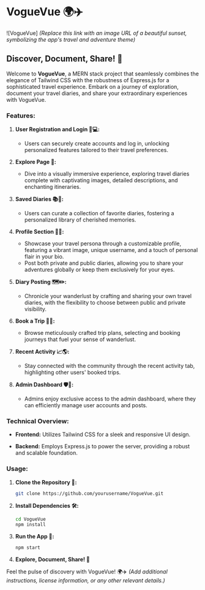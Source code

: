 # VogueVue 🌍✈️

![VogueVue] *(Replace this link with an image URL of a beautiful sunset, symbolizing the app's travel and adventure theme)*

## Discover, Document, Share! 🚀

Welcome to **VogueVue**, a MERN stack project that seamlessly combines the elegance of Tailwind CSS with the robustness of Express.js for a sophisticated travel experience. Embark on a journey of exploration, document your travel diaries, and share your extraordinary experiences with VogueVue.

### Features:

1. **User Registration and Login 🚪💻:**
   - Users can securely create accounts and log in, unlocking personalized features tailored to their travel preferences.

2. **Explore Page 🌟:**
   - Dive into a visually immersive experience, exploring travel diaries complete with captivating images, detailed descriptions, and enchanting itineraries.

3. **Saved Diaries 📚💖:**
   - Users can curate a collection of favorite diaries, fostering a personalized library of cherished memories.

4. **Profile Section 🧑‍💼:**
   - Showcase your travel persona through a customizable profile, featuring a vibrant image, unique username, and a touch of personal flair in your bio.
   - Post both private and public diaries, allowing you to share your adventures globally or keep them exclusively for your eyes.

5. **Diary Posting 🗺️✏️:**
   - Chronicle your wanderlust by crafting and sharing your own travel diaries, with the flexibility to choose between public and private visibility.

6. **Book a Trip 📅🌐:**
   - Browse meticulously crafted trip plans, selecting and booking journeys that fuel your sense of wanderlust.

7. **Recent Activity 📈🌎:**
   - Stay connected with the community through the recent activity tab, highlighting other users' booked trips.

8. **Admin Dashboard 🛡️👑:**
   - Admins enjoy exclusive access to the admin dashboard, where they can efficiently manage user accounts and posts.

### Technical Overview:

- **Frontend:** Utilizes Tailwind CSS for a sleek and responsive UI design.

- **Backend:** Employs Express.js to power the server, providing a robust and scalable foundation.

### Usage:

1. **Clone the Repository 🔄:**
   ```bash
   git clone https://github.com/yourusername/VogueVue.git
   ```

2. **Install Dependencies 🛠️:**
   ```bash
   cd VogueVue
   npm install
   ```

3. **Run the App 🚀:**
   ```bash
   npm start
   ```

4. **Explore, Document, Share! 🌟**

Feel the pulse of discovery with VogueVue! 🌍✈️ *(Add additional instructions, license information, or any other relevant details.)*
